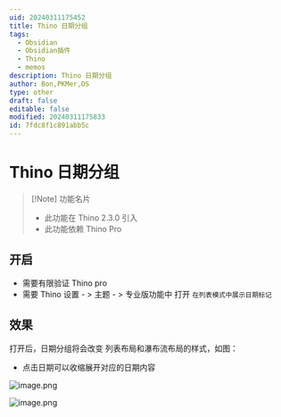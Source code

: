 ```yaml
---
uid: 20240311175452
title: Thino 日期分组
tags:
  - Obsidian
  - Obsidian插件
  - Thino
  - memos
description: Thino 日期分组
author: Bon,PKMer,OS
type: other
draft: false
editable: false
modified: 20240311175833
id: 7fdc8f1c891abb5c
---
```


# Thino 日期分组

> [!Note] 功能名片
> - 此功能在 Thino 2.3.0 引入
> - 此功能依赖 Thino Pro

## 开启

- 需要有限验证 Thino pro
- 需要 Thino 设置 - > 主题 - > 专业版功能中 打开 `在列表模式中展示日期标记`

## 效果

打开后，日期分组将会改变 列表布局和瀑布流布局的样式，如图：

- 点击日期可以收缩展开对应的日期内容

![image.png](https://cdn.pkmer.cn/images/20240311175724.png!pkmer)

![image.png](https://cdn.pkmer.cn/images/20240311175739.png!pkmer)
